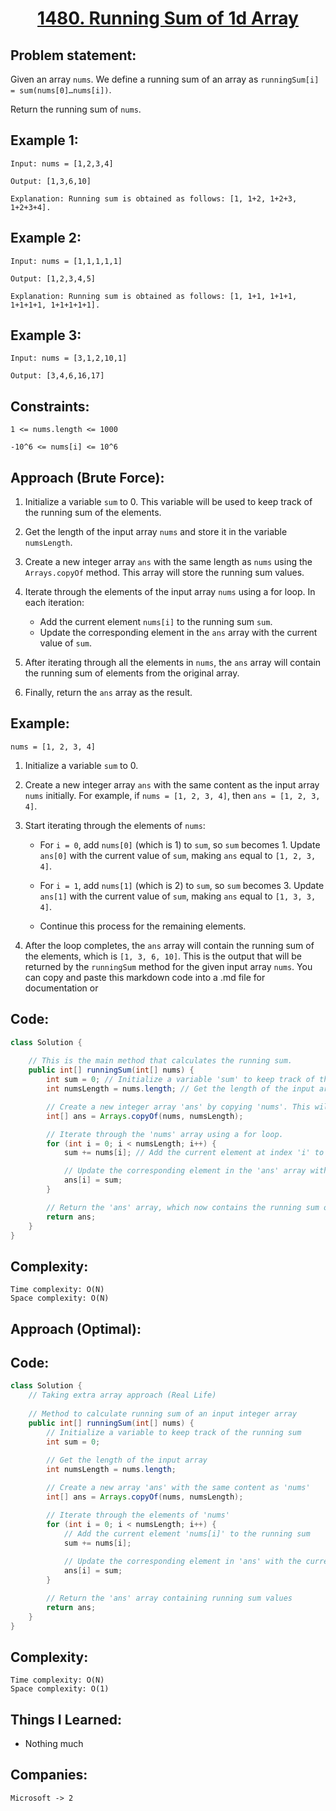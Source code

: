 <h1 align="center"><a href="https://leetcode.com/problems/running-sum-of-1d-array/" target="_blank">1480. Running Sum of 1d Array</a></h1>

## Problem statement:
Given an array `nums`. We define a running sum of an array as `runningSum[i] = sum(nums[0]…nums[i])`.

Return the running sum of `nums`.




## Example 1:

```
Input: nums = [1,2,3,4]

Output: [1,3,6,10]

Explanation: Running sum is obtained as follows: [1, 1+2, 1+2+3, 1+2+3+4].
```

## Example 2:

```
Input: nums = [1,1,1,1,1]

Output: [1,2,3,4,5]

Explanation: Running sum is obtained as follows: [1, 1+1, 1+1+1, 1+1+1+1, 1+1+1+1+1].
```


## Example 3:

```
Input: nums = [3,1,2,10,1]

Output: [3,4,6,16,17]
```


## Constraints:

```
1 <= nums.length <= 1000

-10^6 <= nums[i] <= 10^6
```





## Approach (Brute Force):

1. Initialize a variable `sum` to 0. This variable will be used to keep track of the running sum of the elements.

2. Get the length of the input array `nums` and store it in the variable `numsLength`.

3. Create a new integer array `ans` with the same length as `nums` using the `Arrays.copyOf` method. This array will store the running sum values.

4. Iterate through the elements of the input array `nums` using a for loop. In each iteration:

   - Add the current element `nums[i]` to the running sum `sum`.
   - Update the corresponding element in the `ans` array with the current value of `sum`.

5. After iterating through all the elements in `nums`, the `ans` array will contain the running sum of elements from the original array.

6. Finally, return the `ans` array as the result. 


## Example:
`nums = [1, 2, 3, 4]`

1. Initialize a variable `sum` to 0.

2. Create a new integer array `ans` with the same content as the input array `nums` initially. For example, if `nums = [1, 2, 3, 4]`, then `ans = [1, 2, 3, 4]`.

3. Start iterating through the elements of `nums`:

   - For `i = 0`, add `nums[0]` (which is 1) to `sum`, so `sum` becomes 1. Update `ans[0]` with the current value of `sum`, making `ans` equal to `[1, 2, 3, 4]`.

   - For `i = 1`, add `nums[1]` (which is 2) to `sum`, so `sum` becomes 3. Update `ans[1]` with the current value of `sum`, making `ans` equal to `[1, 3, 3, 4]`.

   - Continue this process for the remaining elements.

4. After the loop completes, the `ans` array will contain the running sum of the elements, which is `[1, 3, 6, 10]`. This is the output that will be returned by the `runningSum` method for the given input array `nums`.
You can copy and paste this markdown code into a .md file for documentation or 


## Code: 

```java
class Solution {
   
    // This is the main method that calculates the running sum.
    public int[] runningSum(int[] nums) {
        int sum = 0; // Initialize a variable 'sum' to keep track of the running sum.
        int numsLength = nums.length; // Get the length of the input array 'nums'.

        // Create a new integer array 'ans' by copying 'nums'. This will be used to store the running sum.
        int[] ans = Arrays.copyOf(nums, numsLength);

        // Iterate through the 'nums' array using a for loop.
        for (int i = 0; i < numsLength; i++) {
            sum += nums[i]; // Add the current element at index 'i' to the running sum.

            // Update the corresponding element in the 'ans' array with the current running sum.
            ans[i] = sum;
        }

        // Return the 'ans' array, which now contains the running sum of 'nums'.
        return ans;
    }
}
```



## Complexity:

```
Time complexity: O(N)  
Space complexity: O(N)
```






## Approach (Optimal):






## Code: 

```java
class Solution {
    // Taking extra array approach (Real Life) 
    
    // Method to calculate running sum of an input integer array
    public int[] runningSum(int[] nums) {
        // Initialize a variable to keep track of the running sum
        int sum = 0;
        
        // Get the length of the input array
        int numsLength = nums.length;

        // Create a new array 'ans' with the same content as 'nums'
        int[] ans = Arrays.copyOf(nums, numsLength);

        // Iterate through the elements of 'nums'
        for (int i = 0; i < numsLength; i++) {
            // Add the current element 'nums[i]' to the running sum
            sum += nums[i];
            
            // Update the corresponding element in 'ans' with the current value of 'sum'
            ans[i] = sum;
        }

        // Return the 'ans' array containing running sum values
        return ans;
    }
}
```



## Complexity:

```
Time complexity: O(N)  
Space complexity: O(1)
```





## Things I Learned:

- Nothing much
  


## Companies:

```
Microsoft -> 2
```





